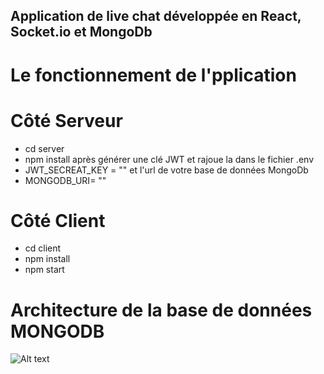 ﻿## Application de live chat développée en React, Socket.io et MongoDb

# Le fonctionnement de l'pplication

# Côté Serveur
- cd server
- npm install
après générer une clé JWT et rajoue la dans le fichier .env
- JWT_SECREAT_KEY = ""
et l'url de votre base de données MongoDb 
- MONGODB_URI= ""

# Côté Client
- cd client
- npm install
- npm start

# Architecture de la base de données MONGODB


![Alt text](Chat%20app.jpg?raw=true "Title")






